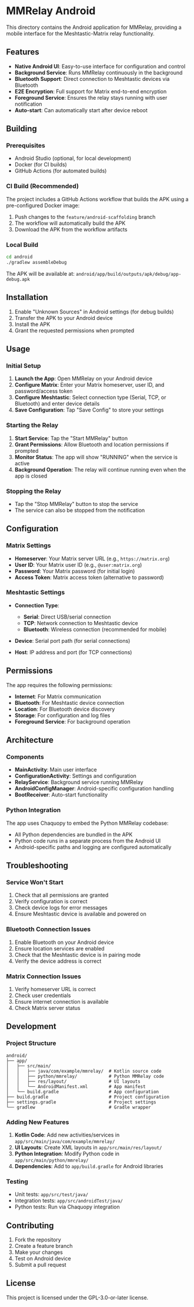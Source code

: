 # MMRelay Android

This directory contains the Android application for MMRelay, providing a mobile interface for the Meshtastic-Matrix relay functionality.

## Features

- **Native Android UI**: Easy-to-use interface for configuration and control
- **Background Service**: Runs MMRelay continuously in the background
- **Bluetooth Support**: Direct connection to Meshtastic devices via Bluetooth
- **E2E Encryption**: Full support for Matrix end-to-end encryption
- **Foreground Service**: Ensures the relay stays running with user notification
- **Auto-start**: Can automatically start after device reboot

## Building

### Prerequisites

- Android Studio (optional, for local development)
- Docker (for CI builds)
- GitHub Actions (for automated builds)

### CI Build (Recommended)

The project includes a GitHub Actions workflow that builds the APK using a pre-configured Docker image:

1. Push changes to the `feature/android-scaffolding` branch
2. The workflow will automatically build the APK
3. Download the APK from the workflow artifacts

### Local Build

```bash
cd android
./gradlew assembleDebug
```

The APK will be available at: `android/app/build/outputs/apk/debug/app-debug.apk`

## Installation

1. Enable "Unknown Sources" in Android settings (for debug builds)
2. Transfer the APK to your Android device
3. Install the APK
4. Grant the requested permissions when prompted

## Usage

### Initial Setup

1. **Launch the App**: Open MMRelay on your Android device
2. **Configure Matrix**: Enter your Matrix homeserver, user ID, and password/access token
3. **Configure Meshtastic**: Select connection type (Serial, TCP, or Bluetooth) and enter device details
4. **Save Configuration**: Tap "Save Config" to store your settings

### Starting the Relay

1. **Start Service**: Tap the "Start MMRelay" button
2. **Grant Permissions**: Allow Bluetooth and location permissions if prompted
3. **Monitor Status**: The app will show "RUNNING" when the service is active
4. **Background Operation**: The relay will continue running even when the app is closed

### Stopping the Relay

- Tap the "Stop MMRelay" button to stop the service
- The service can also be stopped from the notification

## Configuration

### Matrix Settings

- **Homeserver**: Your Matrix server URL (e.g., `https://matrix.org`)
- **User ID**: Your Matrix user ID (e.g., `@user:matrix.org`)
- **Password**: Your Matrix password (for initial login)
- **Access Token**: Matrix access token (alternative to password)

### Meshtastic Settings

- **Connection Type**:
  - **Serial**: Direct USB/serial connection
  - **TCP**: Network connection to Meshtastic device
  - **Bluetooth**: Wireless connection (recommended for mobile)

- **Device**: Serial port path (for serial connections)
- **Host**: IP address and port (for TCP connections)

## Permissions

The app requires the following permissions:

- **Internet**: For Matrix communication
- **Bluetooth**: For Meshtastic device connection
- **Location**: For Bluetooth device discovery
- **Storage**: For configuration and log files
- **Foreground Service**: For background operation

## Architecture

### Components

- **MainActivity**: Main user interface
- **ConfigurationActivity**: Settings and configuration
- **RelayService**: Background service running MMRelay
- **AndroidConfigManager**: Android-specific configuration handling
- **BootReceiver**: Auto-start functionality

### Python Integration

The app uses Chaquopy to embed the Python MMRelay codebase:

- All Python dependencies are bundled in the APK
- Python code runs in a separate process from the Android UI
- Android-specific paths and logging are configured automatically

## Troubleshooting

### Service Won't Start

1. Check that all permissions are granted
2. Verify configuration is correct
3. Check device logs for error messages
4. Ensure Meshtastic device is available and powered on

### Bluetooth Connection Issues

1. Enable Bluetooth on your Android device
2. Ensure location services are enabled
3. Check that the Meshtastic device is in pairing mode
4. Verify the device address is correct

### Matrix Connection Issues

1. Verify homeserver URL is correct
2. Check user credentials
3. Ensure internet connection is available
4. Check Matrix server status

## Development

### Project Structure

```
android/
├── app/
│   ├── src/main/
│   │   ├── java/com/example/mmrelay/  # Kotlin source code
│   │   ├── python/mmrelay/            # Python MMRelay code
│   │   ├── res/layout/                # UI layouts
│   │   └── AndroidManifest.xml        # App manifest
│   └── build.gradle                   # App configuration
├── build.gradle                       # Project configuration
├── settings.gradle                    # Project settings
└── gradlew                            # Gradle wrapper
```

### Adding New Features

1. **Kotlin Code**: Add new activities/services in `app/src/main/java/com/example/mmrelay/`
2. **UI Layouts**: Create XML layouts in `app/src/main/res/layout/`
3. **Python Integration**: Modify Python code in `app/src/main/python/mmrelay/`
4. **Dependencies**: Add to `app/build.gradle` for Android libraries

### Testing

- Unit tests: `app/src/test/java/`
- Integration tests: `app/src/androidTest/java/`
- Python tests: Run via Chaquopy integration

## Contributing

1. Fork the repository
2. Create a feature branch
3. Make your changes
4. Test on Android device
5. Submit a pull request

## License

This project is licensed under the GPL-3.0-or-later license.
